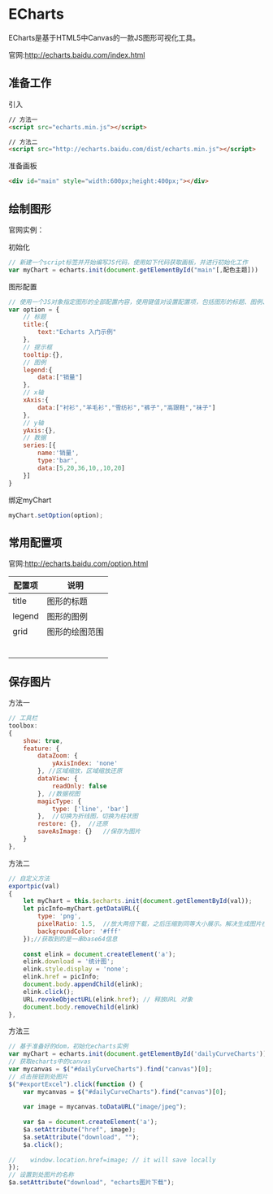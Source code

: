 # ECharts

ECharts是基于HTML5中Canvas的一款JS图形可视化工具。

官网:http://echarts.baidu.com/index.html

## 准备工作

引入

```html
// 方法一
<script src="echarts.min.js"></script>

// 方法二
<script src="http://echarts.baidu.com/dist/echarts.min.js"></script>
```

准备画板

```html
<div id="main" style="width:600px;height:400px;"></div>
```

## 绘制图形

官网实例：

初始化

```javascript
// 新建一个script标签并开始编写JS代码，使用如下代码获取画板，并进行初始化工作
var myChart = echarts.init(document.getElementById("main"[,配色主题]))
```

图形配置

```javascript
// 使用一个JS对象指定图形的全部配置内容，使用键值对设置配置项，包括图形的标题、图例、类型、数据、坐标轴等
var option = {
    // 标题
    title:{
        text:"Echarts 入门示例"
    },
    // 提示框
    tooltip:{},
    // 图例
    legend:{
        data:["销量"]
    },
    // x轴
    xAxis:{
        data:["衬衫","羊毛衫","雪纺衫","裤子","高跟鞋","袜子"]
    },
    // y轴
    yAxis:{},
    // 数据
    series:[{
        name:'销量',
        type:'bar',
        data:[5,20,36,10,,10,20]
    }]
}
```

绑定myChart

```javascript
myChart.setOption(option);
```

## 常用配置项

官网:http://echarts.baidu.com/option.html

| 配置项 | 说明           |
| ------ | -------------- |
| title  | 图形的标题     |
| legend | 图形的图例     |
| grid   | 图形的绘图范围 |
|        |                |
|        |                |
|        |                |
|        |                |
|        |                |
|        |                |

## 保存图片

方法一

```javascript
// 工具栏
toolbox: 
{
    show: true,
    feature: {
        dataZoom: {
            yAxisIndex: 'none'
        }, //区域缩放，区域缩放还原
        dataView: {
            readOnly: false
        }, //数据视图
        magicType: {
            type: ['line', 'bar']
        },  //切换为折线图，切换为柱状图
        restore: {},  //还原
        saveAsImage: {}   //保存为图片
    }
},
```
方法二
```javascript
// 自定义方法
exportpic(val)
{
    let myChart = this.$echarts.init(document.getElementById(val));
    let picInfo=myChart.getDataURL({
        type: 'png',
        pixelRatio: 1.5,  //放大两倍下载，之后压缩到同等大小展示。解决生成图片在移动端模糊问题
        backgroundColor: '#fff'
    });//获取到的是一串base64信息
 
    const elink = document.createElement('a');
    elink.download = '统计图';
    elink.style.display = 'none';
    elink.href = picInfo;
    document.body.appendChild(elink);
    elink.click();
    URL.revokeObjectURL(elink.href); // 释放URL 对象
    document.body.removeChild(elink)
},
```

方法三

```javascript
// 基于准备好的dom，初始化echarts实例
var myChart = echarts.init(document.getElementById('dailyCurveCharts'));
// 获取echarts中的canvas
var mycanvas = $("#dailyCurveCharts").find("canvas")[0];
// 点击按钮到处图片
$("#exportExcel").click(function () {
    var mycanvas = $("#dailyCurveCharts").find("canvas")[0];
 
    var image = mycanvas.toDataURL("image/jpeg");
 
    var $a = document.createElement('a');
    $a.setAttribute("href", image);
    $a.setAttribute("download", "");
    $a.click();
 
//    window.location.href=image; // it will save locally
});
// 设置到处图片的名称
$a.setAttribute("download", "echarts图片下载");
```

